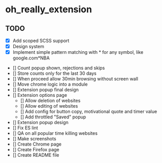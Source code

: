 # oh_really_extension

## TODO

- [x] Add scoped SCSS support
- [x] Design system
- [x] Implement simple pattern matching with * for any symbol, like google.com*NBA
- [] Count popup shown, rejections and skips
- [] Store counts only for the last 30 days
- [] When proceed allow 30min browsing without screen wall
- [] Move chrome logic into a module
- [] Extension popup final design
- [] Extension options page
  - [] Allow deletion of websites
  - [] Allow editing of websites
  - [] Add config for button copy, motivational quote and timer value
  - [] Add throttled "Saved" popup
- [] Extension popup design
- [] Fix ES lint
- [] QA on all popular time killing websites
- [] Make screenshots
- [] Create Chrome page
- [] Create Firefox page
- [] Create README file
